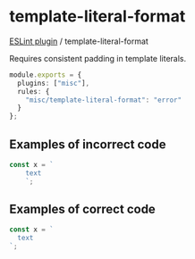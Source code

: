 # template-literal-format

[ESLint plugin](https://iliubinskii.github.io/eslint-plugin-misc/) / template-literal-format

Requires consistent padding in template literals.

```ts
module.exports = {
  plugins: ["misc"],
  rules: {
    "misc/template-literal-format": "error"
  }
};
```

## Examples of incorrect code

```ts
const x = `
    text
    `;
```

## Examples of correct code

```ts
const x = `
  text
`;
```